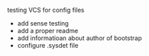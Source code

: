 testing VCS for config files
* add sense testing
* add a proper readme
* add informatioan about author of bootstrap
* configure .sysdet file
